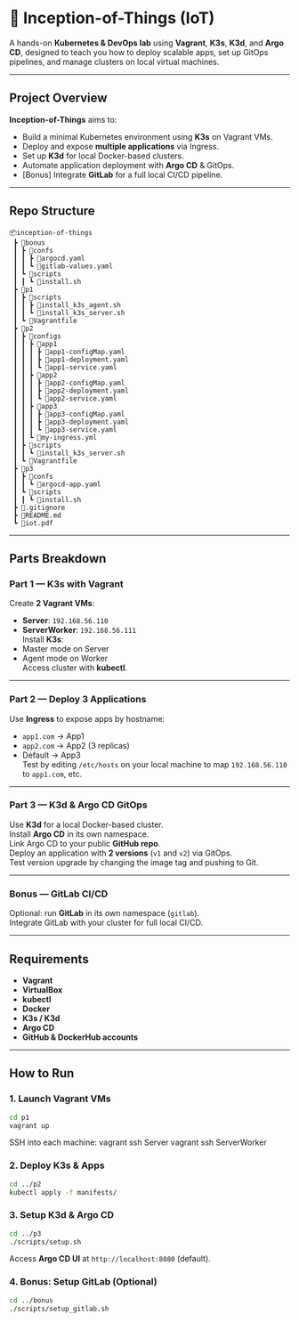 # 🚀 Inception-of-Things (IoT)

A hands-on **Kubernetes & DevOps lab** using **Vagrant**, **K3s**, **K3d**, and **Argo CD**, designed to teach you how to deploy scalable apps, set up GitOps pipelines, and manage clusters on local virtual machines.

---

## Project Overview

**Inception-of-Things** aims to:
- Build a minimal Kubernetes environment using **K3s** on Vagrant VMs.
- Deploy and expose **multiple applications** via Ingress.
- Set up **K3d** for local Docker-based clusters.
- Automate application deployment with **Argo CD** & GitOps.
- [Bonus] Integrate **GitLab** for a full local CI/CD pipeline.

---

## Repo Structure

```
📦inception-of-things
 ┣ 📂bonus
 ┃ ┣ 📂confs
 ┃ ┃ ┣ 📜argocd.yaml
 ┃ ┃ ┗ 📜gitlab-values.yaml
 ┃ ┗ 📂scripts
 ┃ ┃ ┗ 📜install.sh
 ┣ 📂p1
 ┃ ┣ 📂scripts
 ┃ ┃ ┣ 📜install_k3s_agent.sh
 ┃ ┃ ┗ 📜install_k3s_server.sh
 ┃ ┗ 📜Vagrantfile
 ┣ 📂p2
 ┃ ┣ 📂configs
 ┃ ┃ ┣ 📂app1
 ┃ ┃ ┃ ┣ 📜app1-configMap.yaml
 ┃ ┃ ┃ ┣ 📜app1-deployment.yaml
 ┃ ┃ ┃ ┗ 📜app1-service.yaml
 ┃ ┃ ┣ 📂app2
 ┃ ┃ ┃ ┣ 📜app2-configMap.yaml
 ┃ ┃ ┃ ┣ 📜app2-deployment.yaml
 ┃ ┃ ┃ ┗ 📜app2-service.yaml
 ┃ ┃ ┣ 📂app3
 ┃ ┃ ┃ ┣ 📜app3-configMap.yaml
 ┃ ┃ ┃ ┣ 📜app3-deployment.yaml
 ┃ ┃ ┃ ┗ 📜app3-service.yaml
 ┃ ┃ ┗ 📜my-ingress.yml
 ┃ ┣ 📂scripts
 ┃ ┃ ┗ 📜install_k3s_server.sh
 ┃ ┗ 📜Vagrantfile
 ┣ 📂p3
 ┃ ┣ 📂confs
 ┃ ┃ ┗ 📜argocd-app.yaml
 ┃ ┗ 📂scripts
 ┃ ┃ ┗ 📜install.sh
 ┣ 📜.gitignore
 ┣ 📜README.md
 ┗ 📜iot.pdf
```
---

## Parts Breakdown

### Part 1 — K3s with Vagrant

Create **2 Vagrant VMs**:  
- **Server**: `192.168.56.110`
- **ServerWorker**: `192.168.56.111`  
Install **K3s**:  
- Master mode on Server  
- Agent mode on Worker  
Access cluster with **kubectl**.

---

### Part 2 — Deploy 3 Applications

Use **Ingress** to expose apps by hostname:  
- `app1.com` → App1  
- `app2.com` → App2 (3 replicas)  
- Default → App3  
Test by editing `/etc/hosts` on your local machine to map `192.168.56.110` to `app1.com`, etc.

---

### Part 3 — K3d & Argo CD GitOps

Use **K3d** for a local Docker-based cluster.  
Install **Argo CD** in its own namespace.  
Link Argo CD to your public **GitHub repo**.  
Deploy an application with **2 versions** (`v1` and `v2`) via GitOps.  
Test version upgrade by changing the image tag and pushing to Git.

---

### Bonus — GitLab CI/CD

Optional: run **GitLab** in its own namespace (`gitlab`).  
Integrate GitLab with your cluster for full local CI/CD.

---

## Requirements

- **Vagrant**
- **VirtualBox**
- **kubectl**
- **Docker**
- **K3s / K3d**
- **Argo CD**
- **GitHub & DockerHub accounts**

---

## How to Run

### 1. Launch Vagrant VMs
```bash
cd p1
vagrant up
```

SSH into each machine:
vagrant ssh Server
vagrant ssh ServerWorker

### 2. Deploy K3s & Apps
```bash
cd ../p2
kubectl apply -f manifests/
```

### 3. Setup K3d & Argo CD
```bash
cd ../p3
./scripts/setup.sh
```

Access **Argo CD UI** at `http://localhost:8080` (default).

### 4. Bonus: Setup GitLab (Optional)
```bash
cd ../bonus
./scripts/setup_gitlab.sh
```